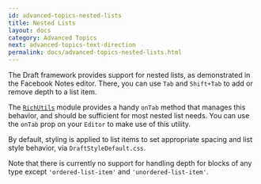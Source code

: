 ```yaml
---
id: advanced-topics-nested-lists
title: Nested Lists
layout: docs
category: Advanced Topics
next: advanced-topics-text-direction
permalink: docs/advanced-topics-nested-lists.html
---
```


The Draft framework provides support for nested lists, as demonstrated in the
Facebook Notes editor. There, you can use `Tab` and `Shift+Tab` to add or remove
depth to a list item.

The [`RichUtils`](/draft-js/docs/api-reference-rich-utils.html) module provides a handy `onTab` method that manages this
behavior, and should be sufficient for most nested list needs. You can use
the `onTab` prop on your `Editor` to make use of this utility.

By default, styling is applied to list items to set appropriate spacing and
list style behavior, via `DraftStyleDefault.css`.

Note that there is currently no support for handling depth for blocks of any type
except `'ordered-list-item'` and `'unordered-list-item'`.
